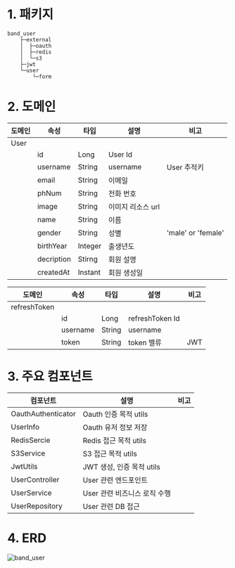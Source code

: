 # 1. 패키지 
```
band_user
    ├─external
    │  ├─oauth
    │  ├─redis
    │  └─s3
    ├─jwt
    └─user
        └─form
```

# 2. 도메인

| 도메인 | 속성 | 타입 | 설명 | 비고 |  
|--------|------|------|------|------|
|User    |      |      |      |      |
|        |id|Long|User Id||
|        |username|String|username|User 추적키|
|        |email|String|이메일||
|        |phNum|String|전화 번호||
|        |image|String|이미지 리소스 url||
|        |name|String|이름||
|        |gender|String|성별|'male' or 'female'|
|        |birthYear|Integer|출생년도||
|        |decription|Stirng|회원 설명||
|        |createdAt|Instant|회원 생성일||



| 도메인 | 속성 | 타입 | 설명 | 비고 |  
|--------|------|------|------|------|
|refreshToken|      |      |      |      |
|            |id|Long|refreshToken Id||
|            |username|String|username||
|            |token|String|token 밸류|JWT|



# 3. 주요 컴포넌트

| 컴포넌트 | 설명 | 비고 |  
|----------|------|------|
|OauthAuthenticator|Oauth 인증 목적 utils||
|UserInfo|Oauth 유저 정보 저장||
|RedisSercie|Redis 접근 목적 utils||
|S3Service|S3 접근 목적 utils||
|JwtUtils|JWT 생성, 인증 목적 utils||
|UserController|User 관련 엔드포인트||
|UserService|User 관련 비즈니스 로직 수행||
|UserRepository|User 관련 DB 접근||



# 4. ERD
![band_user](https://github.com/user-attachments/assets/efd8e7b8-8485-4a1a-aafa-79e7f7f81318)
